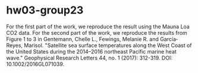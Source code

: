 # hw03-group23
For the first part of the work, we reproduce the result using the Mauna Loa CO2 data. For the second part of the work, we reproduce the results from Figure 1 to 3 in
Gentemann, Chelle L., Fewings, Melanie R. and García‐Reyes, Marisol. "Satellite sea surface temperatures along the West Coast of the United States during the 2014–2016 northeast Pacific marine heat wave." Geophysical Research Letters 44, no. 1 (2017): 312-319. DOI: 10.1002/2016GL071039.
